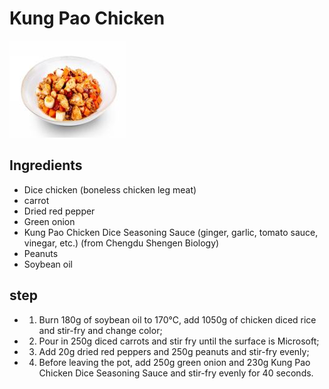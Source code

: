 # Kung Pao Chicken

![宫保鸡丁](/images/宫保鸡丁.png)

## Ingredients

- Dice chicken (boneless chicken leg meat)
- carrot
- Dried red pepper
- Green onion
- Kung Pao Chicken Dice Seasoning Sauce (ginger, garlic, tomato sauce, vinegar, etc.) (from Chengdu Shengen Biology)
- Peanuts
- Soybean oil

## step

- 1. Burn 180g of soybean oil to 170℃, add 1050g of chicken diced rice and stir-fry and change color;
- 2. Pour in 250g diced carrots and stir fry until the surface is Microsoft;
- 3. Add 20g dried red peppers and 250g peanuts and stir-fry evenly;
- 4. Before leaving the pot, add 250g green onion and 230g Kung Pao Chicken Dice Seasoning Sauce and stir-fry evenly for 40 seconds.
